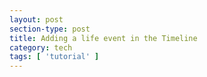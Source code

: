 ```yaml
---
layout: post
section-type: post
title: Adding a life event in the Timeline
category: tech
tags: [ 'tutorial' ]
---
```

